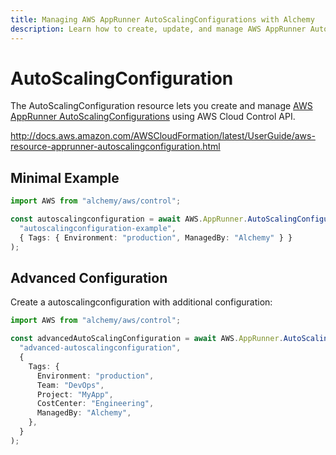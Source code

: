 ```yaml
---
title: Managing AWS AppRunner AutoScalingConfigurations with Alchemy
description: Learn how to create, update, and manage AWS AppRunner AutoScalingConfigurations using Alchemy Cloud Control.
---
```


# AutoScalingConfiguration

The AutoScalingConfiguration resource lets you create and manage [AWS AppRunner AutoScalingConfigurations](https://docs.aws.amazon.com/apprunner/latest/userguide/) using AWS Cloud Control API.

http://docs.aws.amazon.com/AWSCloudFormation/latest/UserGuide/aws-resource-apprunner-autoscalingconfiguration.html

## Minimal Example

```ts
import AWS from "alchemy/aws/control";

const autoscalingconfiguration = await AWS.AppRunner.AutoScalingConfiguration(
  "autoscalingconfiguration-example",
  { Tags: { Environment: "production", ManagedBy: "Alchemy" } }
);
```

## Advanced Configuration

Create a autoscalingconfiguration with additional configuration:

```ts
import AWS from "alchemy/aws/control";

const advancedAutoScalingConfiguration = await AWS.AppRunner.AutoScalingConfiguration(
  "advanced-autoscalingconfiguration",
  {
    Tags: {
      Environment: "production",
      Team: "DevOps",
      Project: "MyApp",
      CostCenter: "Engineering",
      ManagedBy: "Alchemy",
    },
  }
);
```


